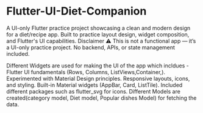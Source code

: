 # Flutter-UI-Diet-Companion
A UI-only Flutter practice project showcasing a clean and modern design for a diet/recipe app. Built to practice layout design, widget composition, and Flutter's UI capabilities.
Disclaimer ⚠️
This is not a functional app — it’s a UI-only practice project. No backend, APIs, or state management included.

Different Widgets are used for making the UI of the app which incldues - 
Flutter UI fundamentals (Rows, Columns, ListViews,Container,).
Experimented with Material Design principles.
Responsive layouts, icons, and styling.
Built-in Material widgets (AppBar, Card, ListTile).
Included different packages such as flutter_svg for icons.
Different Models are created(category model, Diet model, Popular dishes Model) for fetching the data. 
